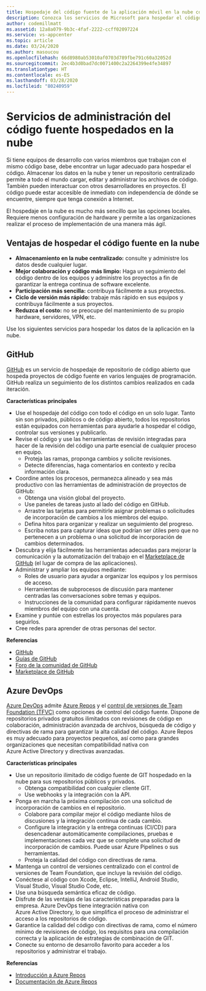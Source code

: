 ```yaml
---
title: Hospedaje del código fuente de la aplicación móvil en la nube con GitHub y Azure DevOps
description: Conozca los servicios de Microsoft para hospedar el código de la aplicación móvil en la nube.
author: codemillmatt
ms.assetid: 12a8a079-9b3c-4faf-2222-ccff02097224
ms.service: vs-appcenter
ms.topic: article
ms.date: 03/24/2020
ms.author: masoucou
ms.openlocfilehash: 66d8980ab53010af0703d789fbe791c60a32052d
ms.sourcegitcommit: 2ec4b3d0bad7dc0071400c2a2264399e4fe34897
ms.translationtype: HT
ms.contentlocale: es-ES
ms.lasthandoff: 03/28/2020
ms.locfileid: "80240959"
---
```

# <a name="cloud-hosted-source-code-management-services"></a>Servicios de administración del código fuente hospedados en la nube
Si tiene equipos de desarrollo con varios miembros que trabajan con el mismo código base, debe encontrar un lugar adecuado para hospedar el código. Almacenar los datos en la nube y tener un repositorio centralizado permite a todo el mundo cargar, editar y administrar los archivos de código. También pueden interactuar con otros desarrolladores en proyectos. El código puede estar accesible de inmediato con independencia de dónde se encuentre, siempre que tenga conexión a Internet.

El hospedaje en la nube es mucho más sencillo que las opciones locales. Requiere menos configuración de hardware y permite a las organizaciones realizar el proceso de implementación de una manera más ágil.

## <a name="benefits-of-hosting-source-code-in-the-cloud"></a>Ventajas de hospedar el código fuente en la nube
- **Almacenamiento en la nube centralizado:** consulte y administre los datos desde cualquier lugar.
- **Mejor colaboración y código más limpio:** Haga un seguimiento del código dentro de los equipos y administre los proyectos a fin de garantizar la entrega continua de software excelente.
- **Participación más sencilla:** contribuya fácilmente a sus proyectos.
- **Ciclo de versión más rápido:** trabaje más rápido en sus equipos y contribuya fácilmente a sus proyectos.
- **Reduzca el costo:** no se preocupe del mantenimiento de su propio hardware, servidores, VPN, etc.

Use los siguientes servicios para hospedar los datos de la aplicación en la nube.

## <a name="github"></a>GitHub
[GitHub](https://github.com/) es un servicio de hospedaje de repositorio de código abierto que hospeda proyectos de código fuente en varios lenguajes de programación. GitHub realiza un seguimiento de los distintos cambios realizados en cada iteración.

**Características principales**
- Use el hospedaje del código con todo el código en un solo lugar. Tanto sin son privados, públicos o de código abierto, todos los repositorios están equipados con herramientas para ayudarle a hospedar el código, controlar sus versiones y publicarlo.
- Revise el código y use las herramientas de revisión integradas para hacer de la revisión del código una parte esencial de cualquier proceso en equipo.
    - Proteja las ramas, proponga cambios y solicite revisiones.
    - Detecte diferencias, haga comentarios en contexto y reciba información clara.
- Coordine antes los procesos, permanezca alineado y sea más productivo con las herramientas de administración de proyectos de GitHub:
    - Obtenga una visión global del proyecto.
    - Use paneles de tareas justo al lado del código en GitHub.
    - Arrastre las tarjetas para permitirle asignar problemas o solicitudes de incorporación de cambios a los miembros del equipo.
    - Defina hitos para organizar y realizar un seguimiento del progreso.
    - Escriba notas para capturar ideas que podrían ser útiles pero que no pertenecen a un problema o una solicitud de incorporación de cambios determinados.
- Descubra y elija fácilmente las herramientas adecuadas para mejorar la comunicación y la automatización del trabajo en el [Marketplace de GitHub](https://github.com/marketplace) (el lugar de compra de las aplicaciones).
- Administrar y ampliar los equipos mediante: 
    - Roles de usuario para ayudar a organizar los equipos y los permisos de acceso.
    - Herramientas de subprocesos de discusión para mantener centradas las conversaciones sobre temas y equipos.
    - Instrucciones de la comunidad para configurar rápidamente nuevos miembros del equipo con una cuenta.
- Examine y puntúe con estrellas los proyectos más populares para seguirlos.
- Cree redes para aprender de otras personas del sector.

**Referencias**
- [GitHub](https://github.com/)
- [Guías de GitHub](https://guides.github.com/)
- [Foro de la comunidad de GitHub](https://github.community/)
- [Marketplace de GitHub](https://github.com/marketplace)

## <a name="azure-devops"></a>Azure DevOps
[Azure DevOps](https://azure.microsoft.com/services/devops/) admite [Azure Repos](https://azure.microsoft.com/services/devops/repos/) y el [control de versiones de Team Foundation (TFVC)](https://docs.microsoft.com/azure/devops/repos/tfvc/index?view=azure-devops) como opciones de control del código fuente. Dispone de repositorios privados gratuitos ilimitados con revisiones de código en colaboración, administración avanzada de archivos, búsqueda de código y directivas de rama para garantizar la alta calidad del código. Azure Repos es muy adecuado para proyectos pequeños, así como para grandes organizaciones que necesitan compatibilidad nativa con Azure Active Directory y directivas avanzadas.
    
**Características principales**
- Use un repositorio ilimitado de código fuente de GIT hospedado en la nube para sus repositorios públicos y privados.
    - Obtenga compatibilidad con cualquier cliente GIT.
    - Use webhooks y la integración con la API.
- Ponga en marcha la próxima compilación con una solicitud de incorporación de cambios en el repositorio.
    - Colabore para compilar mejor el código mediante hilos de discusiones y la integración continua de cada cambio.
    - Configure la integración y la entrega continuas (CI/CD) para desencadenar automáticamente compilaciones, pruebas e implementaciones cada vez que se complete una solicitud de incorporación de cambios. Puede usar Azure Pipelines o sus herramientas.
    - Proteja la calidad del código con directivas de rama.
- Mantenga un control de versiones centralizado con el control de versiones de Team Foundation, que incluye la revisión del código.
- Conéctese al código con Xcode, Eclipse, IntelliJ, Android Studio, Visual Studio, Visual Studio Code, etc.
- Use una búsqueda semántica eficaz de código.
- Disfrute de las ventajas de las características preparadas para la empresa. Azure DevOps tiene integración nativa con Azure Active Directory, lo que simplifica el proceso de administrar el acceso a los repositorios de código.
- Garantice la calidad del código con directivas de rama, como el número mínimo de revisiones de código, los requisitos para una compilación correcta y la aplicación de estrategias de combinación de GIT.
- Conecte su entorno de desarrollo favorito para acceder a los repositorios y administrar el trabajo.

**Referencias**
- [Introducción a Azure Repos](https://azure.microsoft.com/services/devops/repos/) 
- [Documentación de Azure Repos](/azure/devops/repos/?view=azure-devops)
